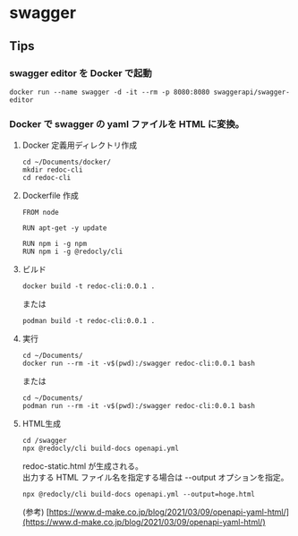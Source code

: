 # swagger


## Tips

### swagger editor を Docker で起動  
  ```
  docker run --name swagger -d -it --rm -p 8080:8080 swaggerapi/swagger-editor
  ```
### Docker で swagger の yaml ファイルを HTML に変換。  
  1. Docker 定義用ディレクトリ作成  
     ```
     cd ~/Documents/docker/
     mkdir redoc-cli
     cd redoc-cli
     ```
  1. Dockerfile 作成  
     ```
     FROM node

     RUN apt-get -y update

     RUN npm i -g npm
     RUN npm i -g @redocly/cli
     ```
  1. ビルド  
     ```
     docker build -t redoc-cli:0.0.1 .
     ```
     または
     ```
     podman build -t redoc-cli:0.0.1 .
     ```
  1. 実行  
     ```
     cd ~/Documents/
     docker run --rm -it -v$(pwd):/swagger redoc-cli:0.0.1 bash
     ```
     または
     ```
     cd ~/Documents/
     podman run --rm -it -v$(pwd):/swagger redoc-cli:0.0.1 bash
     ```
  1. HTML生成  
     ```
     cd /swagger
     npx @redocly/cli build-docs openapi.yml
     ```  
     redoc-static.html が生成される。  
     出力する HTML ファイル名を指定する場合は --output オプションを指定。
     ```
     npx @redocly/cli build-docs openapi.yml --output=hoge.html
     ```  
     (参考) [https://www.d-make.co.jp/blog/2021/03/09/openapi-yaml-html/](https://www.d-make.co.jp/blog/2021/03/09/openapi-yaml-html/)

